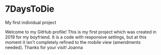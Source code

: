 # 7DaysToDie
My first individual project

Welcome to my GitHub profile! This is my first project which was created in 2019 for my boyfriend. It is a code with responsive settings, but at this moment it isn't completely refined to the mobile view (amendments needed).
Thanks for your visit!
Joanna
